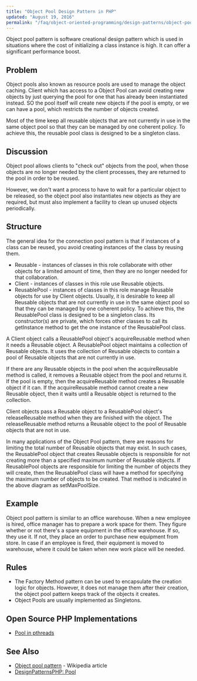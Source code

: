```yaml
---
title: "Object Pool Design Pattern in PHP"
updated: "August 19, 2016"
permalink: "/faq/object-oriented-programming/design-patterns/object-pool/"
---
```


Object pool pattern is software creational design pattern which is used in
situations where the cost of initializing a class instance is high. It can offer
a significant performance boost.

## Problem

Object pools also known as resource pools are used to manage the object caching.
Client which has access to a Object Pool can avoid creating new objects by just
querying the pool for one that has already been instantiated instead. SO the pool
itself will create new objects if the pool is empty, or we can have a pool, which
restricts the number of objects created.

Most of the time keep all reusable objects that are not currently in use in the
same object pool so that they can be managed by one coherent policy. To achieve
this, the reusable pool class is designed to be a singleton class.

## Discussion

Object pool allows clients to "check out" objects from the pool, when those objects
are no longer needed by the client processes, they are returned to the pool in
order to be reused.

However, we don't want a process to have to wait for a particular object to be
released, so the object pool also instantiates new objects as they are required,
but must also implement a facility to clean up unused objects periodically.

## Structure

The general idea for the connection pool pattern is that if instances of a class
can be reused, you avoid creating instances of the class by reusing them.

* Reusable - instances of classes in this role collaborate with other objects for
  a limited amount of time, then they are no longer needed for that collaboration.
* Client - instances of classes in this role use Reusable objects.
* ReusablePool - instances of classes in this role manage Reusable objects for
  use by Client objects. Usually, it is desirable to keep all Reusable objects
  that are not currently in use in the same object pool so that they can be managed
  by one coherent policy. To achieve this, the ReusablePool class is designed to
  be a singleton class. Its constructor(s) are private, which forces other classes
  to call its getInstance method to get the one instance of the ReusablePool
  class.

A Client object calls a ReusablePool object's acquireReusable method when it needs
a Reusable object. A ReusablePool object maintains a collection of Reusable
objects. It uses the collection of Reusable objects to contain a pool of
Reusable objects that are not currently in use.

If there are any Reusable objects in the pool when the acquireReusable method is
called, it removes a Reusable object from the pool and returns it. If the pool
is empty, then the acquireReusable method creates a Reusable object if it can.
If the acquireReusable method cannot create a new Reusable object, then it waits
until a Reusable object is returned to the collection.

Client objects pass a Reusable object to a ReusablePool object's releaseReusable
method when they are finished with the object. The releaseReusable method returns
a Reusable object to the pool of Reusable objects that are not in use.

In many applications of the Object Pool pattern, there are reasons for limiting
the total number of Reusable objects that may exist. In such cases, the
ReusablePool object that creates Reusable objects is responsible for not creating
more than a specified maximum number of Reusable objects. If ReusablePool objects
are responsible for limiting the number of objects they will create, then the
ReusablePool class will have a method for specifying the maximum number of objects
to be created. That method is indicated in the above diagram as setMaxPoolSize.

## Example

Object pool pattern is similar to an office warehouse. When a new employee is
hired, office manager has to prepare a work space for them. They figure whether
or not there's a spare equipment in the office warehouse. If so, they use it. If
not, they place an order to purchase new equipment from store. In case if an
employee is fired, their equipment is moved to warehouse, where it could be taken
when new work place will be needed.

## Rules

* The Factory Method pattern can be used to encapsulate the creation logic for
  objects. However, it does not manage them after their creation, the object pool
  pattern keeps track of the objects it creates.
* Object Pools are usually implemented as Singletons.

## Open Source PHP Implementations

* [Pool in pthreads](http://php.net/manual/en/class.pool.php)

## See Also

* [Object pool pattern](https://en.wikipedia.org/wiki/Object_pool_pattern) - Wikipedia article
* [DesignPatternsPHP: Pool](http://designpatternsphp.readthedocs.io/en/latest/Creational/Pool/README.html)
